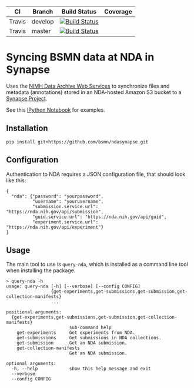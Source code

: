 CI | Branch | Build Status |Coverage
--- | --- | --- | ----
Travis | develop | [![Build Status](https://travis-ci.com/bsmn/ndasynapse.svg?branch=develop)](https://travis-ci.com/bsmn/ndasynapse)	| 
Travis | master | [![Build Status](https://travis-ci.com/bsmn/ndasynapse.svg?branch=master)](https://travis-ci.com/bsmn/ndasynapse) | 

# Syncing BSMN data at NDA in Synapse

Uses the [NIMH Data Archive Web Services](https://data-archive.nimh.nih.gov/API) to synchronize files and metadata (annotations) stored in an NDA-hosted Amazon S3 bucket to a [Synapse Project](https://www.synapse.org/bsmn_private).

See this [IPython Notebook](docs/NDA_Data_from_GUID_API.ipynb) for examples.

## Installation

```
pip install git+https://github.com/bsmn/ndasynapse.git
```

## Configuration

Authentication to NDA requires a JSON configuration file, that should look like this:

```
{
  "nda": {"password": "yourpassword",
          "username": "yourusername",
          "submission.service.url": "https://nda.nih.gov/api/submission",
          "guid.service.url": "https://nda.nih.gov/api/guid",
          "experiment.service.url": "https://nda.nih.gov/api/experiment"}
}
```

## Usage

The main tool to use is `query-nda`, which is installed as a command line tool when installing the package.

``` shell
> query-nda -h
usage: query-nda [-h] [--verbose] [--config CONFIG]
                 {get-experiments,get-submissions,get-submission,get-collection-manifests}
                 ...

positional arguments:
  {get-experiments,get-submissions,get-submission,get-collection-manifests}
                        sub-command help
    get-experiments     Get experiments from NDA.
    get-submissions     Get submissions in NDA collections.
    get-submission      Get an NDA submission.
    get-collection-manifests
                        Get an NDA submission.

optional arguments:
  -h, --help            show this help message and exit
  --verbose
  --config CONFIG

```
